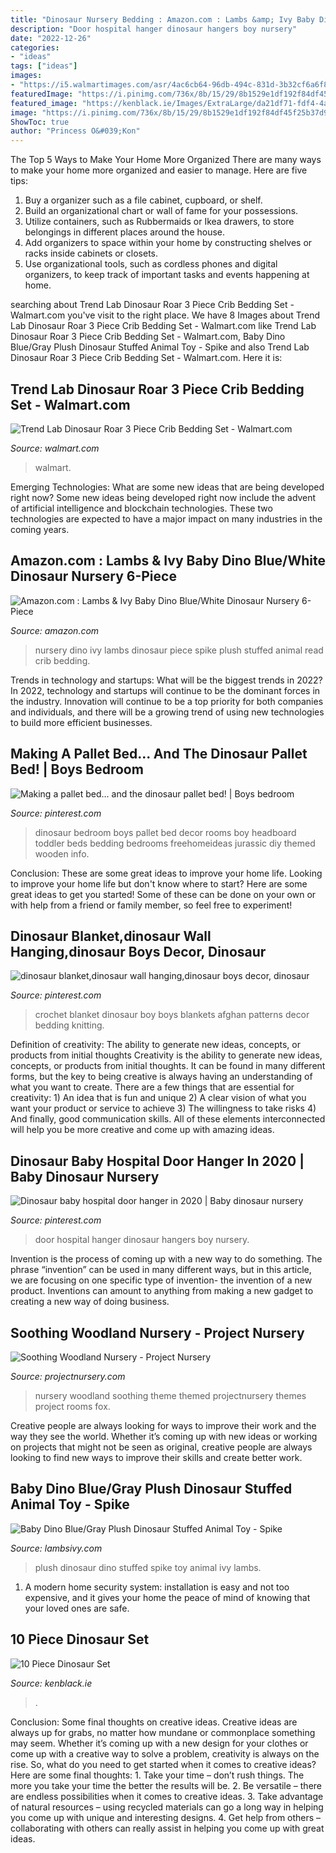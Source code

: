 ```yaml
---
title: "Dinosaur Nursery Bedding : Amazon.com : Lambs &amp; Ivy Baby Dino Blue/white Dinosaur Nursery 6-piece"
description: "Door hospital hanger dinosaur hangers boy nursery"
date: "2022-12-26"
categories:
- "ideas"
tags: ["ideas"]
images:
- "https://i5.walmartimages.com/asr/4ac6cb64-96db-494c-831d-3b32cf6a6f82_2.582e8b932a098f07a62f6ed10924a286.jpeg"
featuredImage: "https://i.pinimg.com/736x/8b/15/29/8b1529e1df192f84df45f25b37d90b80.jpg"
featured_image: "https://kenblack.ie/Images/ExtraLarge/da21df71-fdf4-4ada-93a9-48fb74cd289b.jpg"
image: "https://i.pinimg.com/736x/8b/15/29/8b1529e1df192f84df45f25b37d90b80.jpg"
ShowToc: true
author: "Princess O&#039;Kon"
---
```



The Top 5 Ways to Make Your Home More Organized
There are many ways to make your home more organized and easier to manage. Here are five tips: 
1. Buy a organizer such as a file cabinet, cupboard, or shelf. 
2. Build an organizational chart or wall of fame for your possessions. 
3. Utilize containers, such as Rubbermaids or Ikea drawers, to store belongings in different places around the house. 
4. Add organizers to space within your home by constructing shelves or racks inside cabinets or closets. 
5. Use organizational tools, such as cordless phones and digital organizers, to keep track of important tasks and events happening at home.

	

		
searching about Trend Lab Dinosaur Roar 3 Piece Crib Bedding Set - Walmart.com you've visit to the right place. We have 8 Images about Trend Lab Dinosaur Roar 3 Piece Crib Bedding Set - Walmart.com like Trend Lab Dinosaur Roar 3 Piece Crib Bedding Set - Walmart.com, Baby Dino Blue/Gray Plush Dinosaur Stuffed Animal Toy - Spike and also Trend Lab Dinosaur Roar 3 Piece Crib Bedding Set - Walmart.com. Here it is:
		
    
## Trend Lab Dinosaur Roar 3 Piece Crib Bedding Set - Walmart.com

<img loading=lazy src="https://i5.walmartimages.com/asr/4ac6cb64-96db-494c-831d-3b32cf6a6f82_2.582e8b932a098f07a62f6ed10924a286.jpeg" onerror="this.onerror=null;this.src='https://tse3.mm.bing.net/th?id=OIP.spWMV5QzDR3Gy3PZxjUiQgHaHa&amp;pid=15.1';" alt="Trend Lab Dinosaur Roar 3 Piece Crib Bedding Set - Walmart.com">

_Source: walmart.com_

>walmart. 

	

Emerging Technologies: What are some new ideas that are being developed right now?
Some new ideas being developed right now include the advent of artificial intelligence and blockchain technologies. These two technologies are expected to have a major impact on many industries in the coming years.

    
## Amazon.com : Lambs &amp; Ivy Baby Dino Blue/White Dinosaur Nursery 6-Piece

<img loading=lazy src="https://m.media-amazon.com/images/S/aplus-media/sc/90ad86dc-1089-4cc1-a7aa-b6f3398a8721.__CR0,0,1500,928_PT0_SX970_V1___.jpg" onerror="this.onerror=null;this.src='https://tse3.mm.bing.net/th?id=OIP.v1h1ZadQHPDuh1jcRkFp5QHaEl&amp;pid=15.1';" alt="Amazon.com : Lambs &amp; Ivy Baby Dino Blue/White Dinosaur Nursery 6-Piece">

_Source: amazon.com_

>nursery dino ivy lambs dinosaur piece spike plush stuffed animal read crib bedding. 

	

Trends in technology and startups: What will be the biggest trends in 2022?
In 2022, technology and startups will continue to be the dominant forces in the industry. Innovation will continue to be a top priority for both companies and individuals, and there will be a growing trend of using new technologies to build more efficient businesses.

    
## Making A Pallet Bed... And The Dinosaur Pallet Bed! | Boys Bedroom

<img loading=lazy src="https://i.pinimg.com/originals/57/90/b2/5790b224ee2bf301634613e42942db38.jpg" onerror="this.onerror=null;this.src='https://tse3.mm.bing.net/th?id=OIP.Nr_IwEtH7UXSpBHNfu_jSgHaJ4&amp;pid=15.1';" alt="Making a pallet bed... and the dinosaur pallet bed! | Boys bedroom">

_Source: pinterest.com_

>dinosaur bedroom boys pallet bed decor rooms boy headboard toddler beds bedding bedrooms freehomeideas jurassic diy themed wooden info. 

	

Conclusion: These are some great ideas to improve your home life.
Looking to improve your home life but don't know where to start? Here are some great ideas to get you started! Some of these can be done on your own or with help from a friend or family member, so feel free to experiment!

    
## Dinosaur Blanket,dinosaur Wall Hanging,dinosaur Boys Decor, Dinosaur

<img loading=lazy src="https://i.pinimg.com/736x/74/ce/18/74ce185cf179a94a8185e8922b24fedd--crochet-boy-blankets-crochet-boys.jpg" onerror="this.onerror=null;this.src='https://tse2.mm.bing.net/th?id=OIP.TBTDBge04oisawy191RlzgHaE4&amp;pid=15.1';" alt="dinosaur blanket,dinosaur wall hanging,dinosaur boys decor, dinosaur">

_Source: pinterest.com_

>crochet blanket dinosaur boy boys blankets afghan patterns decor bedding knitting. 

	

Definition of creativity: The ability to generate new ideas, concepts, or products from initial thoughts
Creativity is the ability to generate new ideas, concepts, or products from initial thoughts. It can be found in many different forms, but the key to being creative is always having an understanding of what you want to create. There are a few things that are essential for creativity: 1) An idea that is fun and unique 2) A clear vision of what you want your product or service to achieve 3) The willingness to take risks 4) And finally, good communication skills. All of these elements interconnected will help you be more creative and come up with amazing ideas.

    
## Dinosaur Baby Hospital Door Hanger In 2020 | Baby Dinosaur Nursery

<img loading=lazy src="https://i.pinimg.com/736x/8b/15/29/8b1529e1df192f84df45f25b37d90b80.jpg" onerror="this.onerror=null;this.src='https://tse3.mm.bing.net/th?id=OIP.Pp46sbUFH6NUGvdQ-vksDAHaNL&amp;pid=15.1';" alt="Dinosaur baby hospital door hanger in 2020 | Baby dinosaur nursery">

_Source: pinterest.com_

>door hospital hanger dinosaur hangers boy nursery. 

	

Invention is the process of coming up with a new way to do something. The phrase “invention” can be used in many different ways, but in this article, we are focusing on one specific type of invention- the invention of a new product. Inventions can amount to anything from making a new gadget to creating a new way of doing business.

    
## Soothing Woodland Nursery - Project Nursery

<img loading=lazy src="http://projectnursery.com/wp-content/uploads/2016/08/19-1.jpg" onerror="this.onerror=null;this.src='https://tse3.mm.bing.net/th?id=OIP.noCz9bHLGvLceqybi7IZ_wHaJR&amp;pid=15.1';" alt="Soothing Woodland Nursery - Project Nursery">

_Source: projectnursery.com_

>nursery woodland soothing theme themed projectnursery themes project rooms fox. 

	

Creative people are always looking for ways to improve their work and the way they see the world. Whether it’s coming up with new ideas or working on projects that might not be seen as original, creative people are always looking to find new ways to improve their skills and create better work.

    
## Baby Dino Blue/Gray Plush Dinosaur Stuffed Animal Toy - Spike

<img loading=lazy src="https://cdn.shopify.com/s/files/1/0416/0149/products/baby_20dino_plush_b_1200x1200.jpg?v=1548825677" onerror="this.onerror=null;this.src='https://tse3.mm.bing.net/th?id=OIP.jTKQVOHMq39bln6y8qkZYAHaHa&amp;pid=15.1';" alt="Baby Dino Blue/Gray Plush Dinosaur Stuffed Animal Toy - Spike">

_Source: lambsivy.com_

>plush dinosaur dino stuffed spike toy animal ivy lambs. 

	

1. A modern home security system: installation is easy and not too expensive, and it gives your home the peace of mind of knowing that your loved ones are safe. 

    
## 10 Piece Dinosaur Set

<img loading=lazy src="https://kenblack.ie/Images/ExtraLarge/da21df71-fdf4-4ada-93a9-48fb74cd289b.jpg" onerror="this.onerror=null;this.src='https://tse3.mm.bing.net/th?id=OIP.LXn-vfRsByAvw0KLPyKarQAAAA&amp;pid=15.1';" alt="10 Piece Dinosaur Set">

_Source: kenblack.ie_

>. 

	

Conclusion: Some final thoughts on creative ideas.
Creative ideas are always up for grabs, no matter how mundane or commonplace something may seem. Whether it’s coming up with a new design for your clothes or come up with a creative way to solve a problem, creativity is always on the rise. So, what do you need to get started when it comes to creative ideas? Here are some final thoughts: 1. Take your time – don’t rush things. The more you take your time the better the results will be. 2. Be versatile – there are endless possibilities when it comes to creative ideas. 3. Take advantage of natural resources – using recycled materials can go a long way in helping you come up with unique and interesting designs. 4. Get help from others – collaborating with others can really assist in helping you come up with great ideas. 
